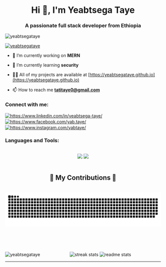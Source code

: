 <h1 align="center">Hi 👋, I'm Yeabtsega Taye</h1>
<h3 align="center">A passionate full stack developer from Ethiopia</h3>

<p align="left"> <img src="https://komarev.com/ghpvc/?username=yeabtsegataye&label=Profile%20views&color=0e75b6&style=flat" alt="yeabtsegataye" /> </p>

<p align="left"> <a href="https://github.com/ryo-ma/github-profile-trophy"><img src="https://github-profile-trophy.vercel.app/?username=yeabtsegataye" alt="yeabtsegataye" /></a> </p>

- 🔭 I’m currently working on **MERN**

- 🌱 I’m currently learning **security**

- 👨‍💻 All of my projects are available at [https://yeabtsegataye.github.io](https://yeabtsegataye.github.io)

- 📫 How to reach me **tatitaye0@gmail.com**

<h3 align="left">Connect with me:</h3>
<p align="left">
<a href="https://linkedin.com/in/https://www.linkedin.com/in/yeabtsega-taye/" target="blank"><img align="center" src="https://raw.githubusercontent.com/rahuldkjain/github-profile-readme-generator/master/src/images/icons/Social/linked-in-alt.svg" alt="https://www.linkedin.com/in/yeabtsega-taye/" height="30" width="40" /></a>
<a href="https://fb.com/https://www.facebook.com/yab.taye/" target="blank"><img align="center" src="https://raw.githubusercontent.com/rahuldkjain/github-profile-readme-generator/master/src/images/icons/Social/facebook.svg" alt="https://www.facebook.com/yab.taye/" height="30" width="40" /></a>
<a href="https://instagram.com/https://www.instagram.com/yabtaye/" target="blank"><img align="center" src="https://raw.githubusercontent.com/rahuldkjain/github-profile-readme-generator/master/src/images/icons/Social/instagram.svg" alt="https://www.instagram.com/yabtaye/" height="30" width="40" /></a>
</p>

<h3 align="left">Languages and Tools:</h3>
<br/>
<div align="center">
    <img src="https://skillicons.dev/icons?i=react,javascript,bootstrap,html,css,github,gitlab,figma,tailwind,docker,kubernetes" />
    <img src="https://skillicons.dev/icons?i=nodejs,python,express,mongodb,java,mysql,django,jenkins,jest,aws,selenium,firebase,postman,php,cpp" /><br>
</div>

<br/>
<div align="center">
  <h2>🐍 My Contributions 🐍</h2>
  <br>
  <img alt="snake eating my contributions" src="https://raw.githubusercontent.com/betelhem-belete/betelhem-belete/output/github-contribution-grid-snake.svg" />
  
  <br/><br/><br/>
</div>
<p><img align="left" src="https://github-readme-stats.vercel.app/api/top-langs?username=yeabtsegataye&show_icons=true&locale=en&layout=compact" alt="yeabtsegataye" /></p>
<div align=center>
  <img width=390 src="https://streak-stats.demolab.com/?user=betelhem-belete&count_private=true&theme=react&border_radius=10" alt="streak stats"/>
  <!-- GitHub Readme Stats -->
  <img width="390" src="https://github-readme-stats.vercel.app/api?username=yeabtsegataye&count_private=true&show_icons=true&theme=react&border_radius=10" alt="readme stats" />
  <br/>

<hr/>
